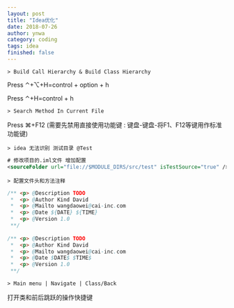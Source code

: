 ```yaml
---
layout: post
title: "Idea优化"
date: 2018-07-26
author: ynwa
category: coding
tags: idea
finished: false
---
```


`> Build Call Hierarchy & Build Class Hierarchy`

Press ⌃+⌥+H=control + option + h

Press ⌃+H=control  + h

`> Search Method In Current File`

Press ⌘+F12 (需要先禁用直接使用功能键 : 键盘-键盘-将F1、F12等键用作标准功能键)

`> idea 无法识别 测试目录 @Test `

```xml
# 修改项目的.iml文件 增加配置
<sourceFolder url="file://$MODULE_DIRS/src/test" isTestSource="true" />
```

`> 配置文件头和方法注释 `
```java
/** <p> @Description TODO
 *  <p> @Author Kind David 
 *  <p> @Mailto wangdaowei@cai-inc.com
 *  <p> @Date ${DATE} ${TIME}
 *  <p> @Version 1.0 
 **/  
 
/** <p> @Description TODO
 *  <p> @Author Kind David 
 *  <p> @Mailto wangdaowei@cai-inc.com
 *  <p> @Date $DATE$ $TIME$
 *  <p> @Version 1.0
 **/  
```
`> Main menu | Navigate | Class/Back `

打开类和前后跳跃的操作快捷键